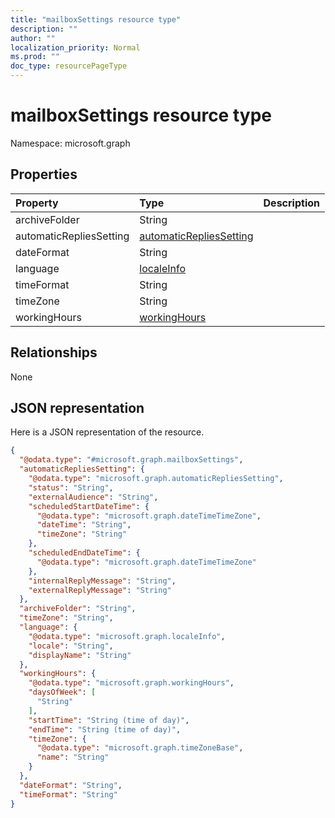 ```yaml
---
title: "mailboxSettings resource type"
description: ""
author: ""
localization_priority: Normal
ms.prod: ""
doc_type: resourcePageType
---
```


# mailboxSettings resource type


Namespace: microsoft.graph



## Properties
|Property|Type|Description|
|:---|:---|:---|
|archiveFolder|String||
|automaticRepliesSetting|[automaticRepliesSetting](../resources/automaticrepliessetting.md)||
|dateFormat|String||
|language|[localeInfo](../resources/localeinfo.md)||
|timeFormat|String||
|timeZone|String||
|workingHours|[workingHours](../resources/workinghours.md)||

## Relationships
None

## JSON representation
Here is a JSON representation of the resource.
<!-- {
  "blockType": "resource",
  "@odata.type": "microsoft.graph.mailboxSettings"
}
-->
``` json
{
  "@odata.type": "#microsoft.graph.mailboxSettings",
  "automaticRepliesSetting": {
    "@odata.type": "microsoft.graph.automaticRepliesSetting",
    "status": "String",
    "externalAudience": "String",
    "scheduledStartDateTime": {
      "@odata.type": "microsoft.graph.dateTimeTimeZone",
      "dateTime": "String",
      "timeZone": "String"
    },
    "scheduledEndDateTime": {
      "@odata.type": "microsoft.graph.dateTimeTimeZone"
    },
    "internalReplyMessage": "String",
    "externalReplyMessage": "String"
  },
  "archiveFolder": "String",
  "timeZone": "String",
  "language": {
    "@odata.type": "microsoft.graph.localeInfo",
    "locale": "String",
    "displayName": "String"
  },
  "workingHours": {
    "@odata.type": "microsoft.graph.workingHours",
    "daysOfWeek": [
      "String"
    ],
    "startTime": "String (time of day)",
    "endTime": "String (time of day)",
    "timeZone": {
      "@odata.type": "microsoft.graph.timeZoneBase",
      "name": "String"
    }
  },
  "dateFormat": "String",
  "timeFormat": "String"
}
```

